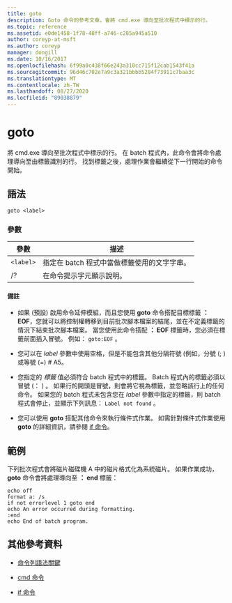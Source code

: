 ```yaml
---
title: goto
description: Goto 命令的參考文章，會將 cmd.exe 導向至批次程式中標示的行。
ms.topic: reference
ms.assetid: e0de1458-1f78-48ff-a746-c285a945a510
author: coreyp-at-msft
ms.author: coreyp
manager: dongill
ms.date: 10/16/2017
ms.openlocfilehash: 6f99a0c438f66e243a310cc715f12cab1543f41a
ms.sourcegitcommit: 96d46c702e7a9c3a321bbbb5284f73911c7baa3c
ms.translationtype: MT
ms.contentlocale: zh-TW
ms.lasthandoff: 08/27/2020
ms.locfileid: "89038879"
---
```

# <a name="goto"></a>goto

將 cmd.exe 導向至批次程式中標示的行。 在 batch 程式內，此命令會將命令處理導向至由標籤識別的行。 找到標籤之後，處理作業會繼續從下一行開始的命令開始。

## <a name="syntax"></a>語法

```
goto <label>
```

### <a name="parameters"></a>參數

| 參數 | 描述 |
| --------- | ----------- |
| `<label>` | 指定在 batch 程式中當做標籤使用的文字字串。 |
| /? | 在命令提示字元顯示說明。 |

#### <a name="remarks"></a>備註

-  如果 (預設) 啟用命令延伸模組，而且您使用 **goto** 命令搭配目標標籤 **： EOF**，您就可以將控制權轉移到目前批次腳本檔案的結尾，並在不定義標籤的情況下結束批次腳本檔案。 當您使用此命令搭配 **： EOF** 標籤時，您必須在標籤前面插入冒號。 例如： `goto:EOF` 。

- 您可以在 *label* 參數中使用空格，但是不能包含其他分隔符號 (例如，分號 (; ) 或等號 (=) # A5。

- 您指定的 *標籤* 值必須符合 batch 程式中的標籤。 Batch 程式內的標籤必須以冒號 (： ) 。 如果行的開頭是冒號，則會將它視為標籤，並忽略該行上的任何命令。 如果您的 batch 程式未包含您在 *label* 參數中指定的標籤，則 batch 程式會停止，並顯示下列訊息： `Label not found` 。

- 您可以使用 **goto** 搭配其他命令來執行條件式作業。 如需針對條件式作業使用 **goto** 的詳細資訊，請參閱 [if 命令](if.md)。

## <a name="examples"></a>範例

下列批次程式會將磁片磁碟機 A 中的磁片格式化為系統磁片。 如果作業成功， **goto** 命令會將處理導向至 **： end** 標籤：

```
echo off
format a: /s
if not errorlevel 1 goto end
echo An error occurred during formatting.
:end
echo End of batch program.
```

## <a name="additional-references"></a>其他參考資料

- [命令列語法關鍵](command-line-syntax-key.md)

- [cmd 命令](cmd.md)

- [if 命令](if.md)